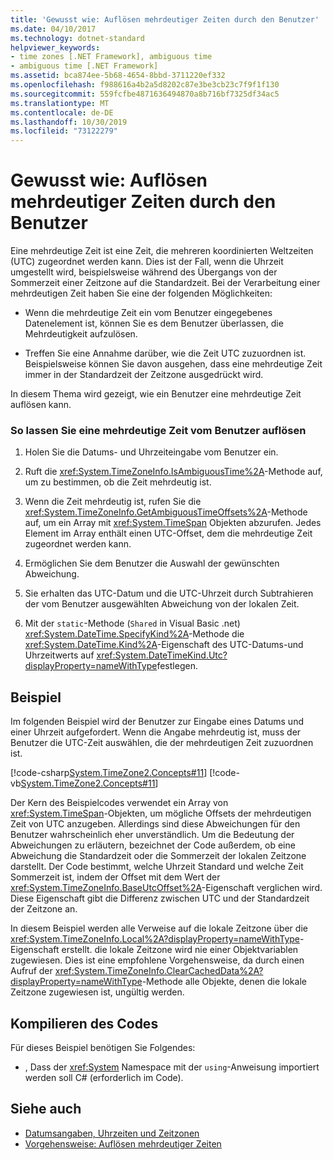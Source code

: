 ```yaml
---
title: 'Gewusst wie: Auflösen mehrdeutiger Zeiten durch den Benutzer'
ms.date: 04/10/2017
ms.technology: dotnet-standard
helpviewer_keywords:
- time zones [.NET Framework], ambiguous time
- ambiguous time [.NET Framework]
ms.assetid: bca874ee-5b68-4654-8bbd-3711220ef332
ms.openlocfilehash: f988616a4b2a5d8202c87e3be3cb23c7f9f1f130
ms.sourcegitcommit: 559fcfbe4871636494870a8b716bf7325df34ac5
ms.translationtype: MT
ms.contentlocale: de-DE
ms.lasthandoff: 10/30/2019
ms.locfileid: "73122279"
---
```

# <a name="how-to-let-users-resolve-ambiguous-times"></a>Gewusst wie: Auflösen mehrdeutiger Zeiten durch den Benutzer

Eine mehrdeutige Zeit ist eine Zeit, die mehreren koordinierten Weltzeiten (UTC) zugeordnet werden kann. Dies ist der Fall, wenn die Uhrzeit umgestellt wird, beispielsweise während des Übergangs von der Sommerzeit einer Zeitzone auf die Standardzeit. Bei der Verarbeitung einer mehrdeutigen Zeit haben Sie eine der folgenden Möglichkeiten:

- Wenn die mehrdeutige Zeit ein vom Benutzer eingegebenes Datenelement ist, können Sie es dem Benutzer überlassen, die Mehrdeutigkeit aufzulösen.

- Treffen Sie eine Annahme darüber, wie die Zeit UTC zuzuordnen ist. Beispielsweise können Sie davon ausgehen, dass eine mehrdeutige Zeit immer in der Standardzeit der Zeitzone ausgedrückt wird.

In diesem Thema wird gezeigt, wie ein Benutzer eine mehrdeutige Zeit auflösen kann.

### <a name="to-let-a-user-resolve-an-ambiguous-time"></a>So lassen Sie eine mehrdeutige Zeit vom Benutzer auflösen

1. Holen Sie die Datums- und Uhrzeiteingabe vom Benutzer ein.

2. Ruft die <xref:System.TimeZoneInfo.IsAmbiguousTime%2A>-Methode auf, um zu bestimmen, ob die Zeit mehrdeutig ist.

3. Wenn die Zeit mehrdeutig ist, rufen Sie die <xref:System.TimeZoneInfo.GetAmbiguousTimeOffsets%2A>-Methode auf, um ein Array mit <xref:System.TimeSpan> Objekten abzurufen. Jedes Element im Array enthält einen UTC-Offset, dem die mehrdeutige Zeit zugeordnet werden kann.

4. Ermöglichen Sie dem Benutzer die Auswahl der gewünschten Abweichung.

5. Sie erhalten das UTC-Datum und die UTC-Uhrzeit durch Subtrahieren der vom Benutzer ausgewählten Abweichung von der lokalen Zeit.

6. Mit der `static`-Methode (`Shared` in Visual Basic .net) <xref:System.DateTime.SpecifyKind%2A>-Methode die <xref:System.DateTime.Kind%2A>-Eigenschaft des UTC-Datums-und Uhrzeitwerts auf <xref:System.DateTimeKind.Utc?displayProperty=nameWithType>festlegen.

## <a name="example"></a>Beispiel

Im folgenden Beispiel wird der Benutzer zur Eingabe eines Datums und einer Uhrzeit aufgefordert. Wenn die Angabe mehrdeutig ist, muss der Benutzer die UTC-Zeit auswählen, die der mehrdeutigen Zeit zuzuordnen ist.

[!code-csharp[System.TimeZone2.Concepts#11](../../../samples/snippets/csharp/VS_Snippets_CLR_System/system.TimeZone2.Concepts/CS/TimeZone2Concepts.cs#11)]
[!code-vb[System.TimeZone2.Concepts#11](../../../samples/snippets/visualbasic/VS_Snippets_CLR_System/system.TimeZone2.Concepts/VB/TimeZone2Concepts.vb#11)]

Der Kern des Beispielcodes verwendet ein Array von <xref:System.TimeSpan>-Objekten, um mögliche Offsets der mehrdeutigen Zeit von UTC anzugeben. Allerdings sind diese Abweichungen für den Benutzer wahrscheinlich eher unverständlich. Um die Bedeutung der Abweichungen zu erläutern, bezeichnet der Code außerdem, ob eine Abweichung die Standardzeit oder die Sommerzeit der lokalen Zeitzone darstellt. Der Code bestimmt, welche Uhrzeit Standard und welche Zeit Sommerzeit ist, indem der Offset mit dem Wert der <xref:System.TimeZoneInfo.BaseUtcOffset%2A>-Eigenschaft verglichen wird. Diese Eigenschaft gibt die Differenz zwischen UTC und der Standardzeit der Zeitzone an.

In diesem Beispiel werden alle Verweise auf die lokale Zeitzone über die <xref:System.TimeZoneInfo.Local%2A?displayProperty=nameWithType>-Eigenschaft erstellt. die lokale Zeitzone wird nie einer Objektvariablen zugewiesen. Dies ist eine empfohlene Vorgehensweise, da durch einen Aufruf der <xref:System.TimeZoneInfo.ClearCachedData%2A?displayProperty=nameWithType>-Methode alle Objekte, denen die lokale Zeitzone zugewiesen ist, ungültig werden.

## <a name="compiling-the-code"></a>Kompilieren des Codes

Für dieses Beispiel benötigen Sie Folgendes:

- , Dass der <xref:System> Namespace mit der `using`-Anweisung importiert werden soll C# (erforderlich im Code).

## <a name="see-also"></a>Siehe auch

- [Datumsangaben, Uhrzeiten und Zeitzonen](../../../docs/standard/datetime/index.md)
- [Vorgehensweise: Auflösen mehrdeutiger Zeiten](../../../docs/standard/datetime/resolve-ambiguous-times.md)
